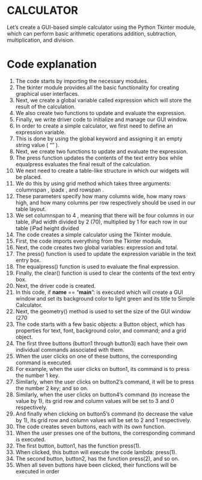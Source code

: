 # CALCULATOR
Let’s create a GUI-based simple calculator using the Python Tkinter module, which can perform basic arithmetic operations addition, subtraction, multiplication, and division.

# Code explanation
1. The code starts by importing the necessary modules.
2. The tkinter module provides all the basic functionality for creating graphical user interfaces.
3. Next, we create a global variable called expression which will store the result of the calculation.
4. We also create two functions to update and evaluate the expression.
5. Finally, we write driver code to initialize and manage our GUI window.
6. In order to create a simple calculator, we first need to define an expression variable.
7. This is done by using the global keyword and assigning it an empty string value ( “” ).
8. Next, we create two functions to update and evaluate the expression.
9. The press function updates the contents of the text entry box while equalpress evaluates the final result of the calculation.
10. We next need to create a table-like structure in which our widgets will be placed.
11. We do this by using grid method which takes three arguments: columnspan , ipadx , and rowspan .
12. These parameters specify how many columns wide, how many rows high, and how many columns per row respectively should be used in our table layout.
13. We set columnspan to 4 , meaning that there will be four columns in our table, iPad width divided by 2 (70), multiplied by 1 for each row in our table (iPad height divided
14. The code creates a simple calculator using the Tkinter module.
15. First, the code imports everything from the Tkinter module.
16. Next, the code creates two global variables: expression and total.
17. The press() function is used to update the expression variable in the text entry box.
18. The equalpress() function is used to evaluate the final expression.
19. Finally, the clear() function is used to clear the contents of the text entry box.
20. Next, the driver code is created.
21. In this code, if __name__ == “__main__”: is executed which will create a GUI window and set its background color to light green and its title to Simple Calculator.
22. Next, the geometry() method is used to set the size of the GUI window (270
23. The code starts with a few basic objects: a Button object, which has properties for text, font, background color, and command; and a grid object.
24. The first three buttons (button1 through button3) each have their own individual commands associated with them.
25. When the user clicks on one of these buttons, the corresponding command is executed.
26. For example, when the user clicks on button1, its command is to press the number 1 key.
27. Similarly, when the user clicks on button2’s command, it will be to press the number 2 key; and so on.
28. Similarly, when the user clicks on button4’s command (to increase the value by 1), its grid row and column values will be set to 3 and 0 respectively.
29. And finally when clicking on button5’s command (to decrease the value by 1), its grid row and column values will be set to 2 and 1 respectively.
30. The code creates seven buttons, each with its own function.
31. When the user presses one of the buttons, the corresponding command is executed.
32. The first button, button1, has the function press(1).
33. When clicked, this button will execute the code lambda: press(1).
34. The second button, button2, has the function press(2), and so on.
35. When all seven buttons have been clicked, their functions will be executed in order
